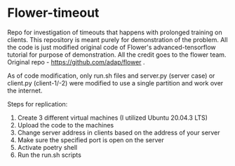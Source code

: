 # Flower-timeout
Repo for investigation of timeouts that happens with prolonged training on clients. This repository is meant purely for demonstration of the problem. 
All the code is just modified original code of Flower's advanced-tensorflow tutorial for purpose of demonstration. All the credit goes to the flower team. Original repo - https://github.com/adap/flower .

As of code modification, only run.sh files and server.py (server case) or client.py (client-1/-2) were modified to use a single partition and work over the internet.

Steps for replication:
1. Create 3 different virtual machines (I utilized Ubuntu 20.04.3 LTS)
2. Upload the code to the machines
3. Change server address in clients based on the address of your server
4. Make sure the specified port is open on the server
5. Activate poetry shell
6. Run the run.sh scripts

